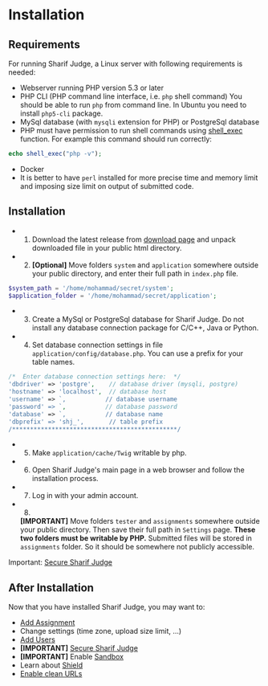 Installation
============

Requirements
------------

For running Sharif Judge, a Linux server with following requirements is needed:

* Webserver running PHP version 5.3 or later
* PHP CLI (PHP command line interface, i.e. `php` shell command)
You should be able to run `php` from command line. In Ubuntu you need to install `php5-cli` package.
* MySql database (with `mysqli` extension for PHP) or PostgreSql database
* PHP must have permission to run shell commands using [shell_exec](http://www.php.net/manual/en/function.shell-exec.php) function.
For example this command should run correctly:
```php
echo shell_exec("php -v");
```
* Docker
* It is better to have `perl` installed for more precise time and memory limit and imposing size limit on output of submitted code.

Installation
------------

* 1. Download the latest release from [download page](https://github.com/mjnaderi/Sharif-Judge/releases) and unpack downloaded file in your public html directory.
* 2. **[Optional]** Move folders `system` and `application` somewhere outside your public directory, and enter their full path in `index.php` file.
```php
$system_path = '/home/mohammad/secret/system';
$application_folder = '/home/mohammad/secret/application';
```
* 3. Create a MySql or PostgreSql database for Sharif Judge. Do not install any database connection package for C/C++, Java or Python.
* 4. Set database connection settings in file `application/config/database.php`. You can use a prefix for your table names.
```php
/*  Enter database connection settings here:  */
'dbdriver' => 'postgre',    // database driver (mysqli, postgre)
'hostname' => 'localhost',  // database host
'username' => `,           // database username
'password' => `,           // database password
'database' => `,           // database name
'dbprefix' => 'shj_',       // table prefix
/**********************************************/
```
* 5. Make `application/cache/Twig` writable by php.
* 6. Open Sharif Judge's main page in a web browser and follow the installation process.
* 7. Log in with your admin account.
* 8.
    **[IMPORTANT]** Move folders `tester` and `assignments` somewhere outside your public directory. Then save their full path in `Settings` page. **These two folders must be writable by PHP.** Submitted files will be stored in `assignments` folder. So it should be somewhere not publicly accessible.

Important: [Secure Sharif Judge](security.md)

After Installation
------------------

Now that you have installed Sharif Judge, you may want to:

  * [Add Assignment](add_assignment.md)
  * Change settings (time zone, upload size limit, ...)
  * [Add Users](users.md#add_users)
  * **[IMPORTANT]** [Secure Sharif Judge](security.md)
  * **[IMPORTANT]** Enable [Sandbox](sandboxing.md)
  * Learn about [Shield](shield.md)
  * [Enable clean URLs](clean_urls.md)
